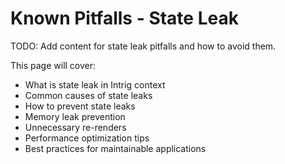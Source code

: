 # Known Pitfalls - State Leak

TODO: Add content for state leak pitfalls and how to avoid them.

This page will cover:
- What is state leak in Intrig context
- Common causes of state leaks
- How to prevent state leaks
- Memory leak prevention
- Unnecessary re-renders
- Performance optimization tips
- Best practices for maintainable applications